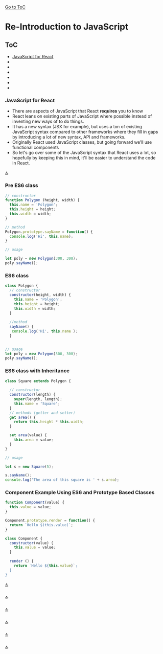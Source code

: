 [Go to ToC](../README.md)

# Re-Introduction to JavaScript

## ToC
* [JavaScript for React](#javascript-for-react)  
* [ ](#)  
* [ ](#)  
* [ ](#)  
* [ ](#)  
* [](#)  
* [](#)  

### JavaScript for React

- There are aspects of JavaScript that React **requires** you to know
- React leans on existing parts of JavaScript where possible instead of inventing new ways of to do things.
- It has a new syntax (JSX for example), but uses a ton of existing JavaScript syntax compared to other frameworks where they fill in gaps by introducing a lot of new syntax, API and frameworks.
- Originally React used JavaScript classes, but going forward we'll use functional components 
- So let's go over some of the JavaScript syntax that React uses a lot, so hopefully by keeping this in mind, it'll be easier to understand the code in React.

[🔝](#toc)  
  

### Pre ES6 class

```js
// constructor
function Polygon (height, width) {
  this.name = 'Polygon';
  this.height = height;
  this.width = width;
}

// method
Polygon.prototype.sayName = function() {
  console.log('Hi', this.name);
}

// usage

let poly = new Polygon(300, 300);
poly.sayName();

```

### ES6 class

```js
class Polygon {
  // constructor
  constructor(height, width) {
    this.name = 'Polygon';
    this.height = height;
    this.width = width;
  }
  
  //method
  sayName() {
   console.log('Hi', this.name );
  }

  
// usage
let poly = new Polygon(300, 300);
poly.sayName();

```

### ES6 class with Inheritance

```js
class Square extends Polygon {
  
  // constructor
  constructor(length) {
    super(length, length);
    this.name = 'Square';
  }
  // methods (getter and setter)
  get area() {
    return this.height * this.width;
  }

  set area(value) {
    this.area = value;
  }
}

// usage 

let s = new Square(5);

s.sayName();
console.log('The area of this square is ' + s.area);

```

### Component Example Using ES6 and Prototype Based Classes

```js
function Component(value) {
  this.value = value;
}

Component.prototype.render = function() {
  return `Hello $(this.value)`;
}
```

```js
class Component {
  constructor(value) {
    this.value = value;
  }
  
  render () {
    return `Hello ${this.value)`;
  }
}
```






[🔝](#toc)  
  
### 




  
[🔝](#toc)  

### 


  
[🔝](#toc)  

###


  
[🔝](#toc)  

### 



[🔝](#toc)    
  
  
### 


  
[🔝](#toc)  

  
  
  
